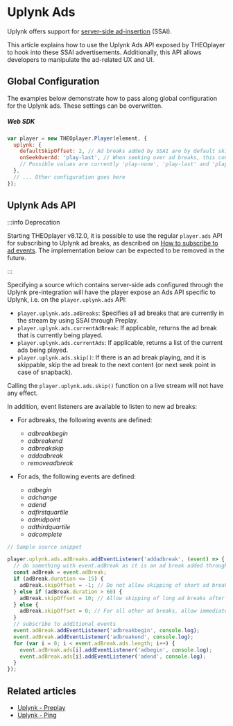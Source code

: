 # Uplynk Ads

Uplynk offers support for [server-side ad-insertion](https://docs.uplynk.com/docs/ads) (SSAI).

This article explains how to use the Uplynk Ads API exposed by THEOplayer to hook into these SSAI advertisements.
Additionally, this API allows developers to manipulate the ad-related UX and UI.

## Global Configuration

The examples below demonstrate how to pass along global configuration for the Uplynk ads. These settings can be overwritten.

##### Web SDK

```js
var player = new THEOplayer.Player(element, {
  uplynk: {
    defaultSkipOffset: 2, // Ad breaks added by SSAI are by default skippable after two seconds. Optional and defaults to unskippable.
    onSeekOverAd: 'play-last', // When seeking over ad breaks, this configuration decides how to snapback and play any missed ad breaks.
    // Possible values are currently 'play-none', 'play-last' and 'play-all' where 'play-none' is the default.
  },
  // ... Other configuration goes here
});
```

## Uplynk Ads API

:::info Deprecation

Starting THEOplayer v8.12.0, it is possible to use the regular `player.ads` API for subscribing to Uplynk ad breaks, as described on [How to subscribe to ad events](../../01-ads/11-how-to-subscribe-to-ad-events.md).
The implementation below can be expected to be removed in the future.

:::

Specifying a source which contains server-side ads configured through the Uplynk pre-integration will have the player
expose an Ads API specific to Uplynk, i.e. on the `player.uplynk.ads` API:

- `player.uplynk.ads.adBreaks`: Specifies all ad breaks that are currently in the stream by using SSAI through Preplay.
- `player.uplynk.ads.currentAdBreak`: If applicable, returns the ad break that is currently being played.
- `player.uplynk.ads.currentAds`: If applicable, returns a list of the current ads being played.
- `player.uplynk.ads.skip()`: If there is an ad break playing, and it is skippable, skip the ad break to the next content (or next seek point in case of snapback).

Calling the `player.uplynk.ads.skip()` function on a live stream will not have any effect.

In addition, event listeners are available to listen to new ad breaks:

- For adbreaks, the following events are defined:

  - _adbreakbegin_
  - _adbreakend_
  - _adbreakskip_
  - _addadbreak_
  - _removeadbreak_

- For ads, the following events are defined:

  - _adbegin_
  - _adchange_
  - _adend_
  - _adfirstquartile_
  - _admidpoint_
  - _adthirdquartile_
  - _adcomplete_

```js
// Sample source snippet

player.uplynk.ads.adBreaks.addEventListener('addadbreak', (event) => {
  // do something with event.adBreak as it is an ad break added through SSAI, an example:
  const adBreak = event.adBreak;
  if (adBreak.duration <= 15) {
    adBreak.skipOffset = -1; // Do not allow skipping of short ad breaks
  } else if (adBreak.duration > 60) {
    adBreak.skipOffset = 10; // Allow skipping of long ad breaks after ten seconds
  } else {
    adBreak.skipOffset = 0; // For all other ad breaks, allow immediate skipping
  }
  // subscribe to additional events
  event.adBreak.addEventListener('adbreakbegin', console.log);
  event.adBreak.addEventListener('adbreakend', console.log);
  for (var i = 0; i < event.adBreak.ads.length; i++) {
    event.adBreak.ads[i].addEventListener('adbegin', console.log);
    event.adBreak.ads[i].addEventListener('adend', console.log);
  }
});
```

## Related articles

- [Uplynk - Preplay](01-preplay.md)
- [Uplynk - Ping](03-ping.md)
